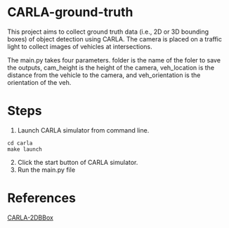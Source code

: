 # CARLA-ground-truth

This project aims to collect ground truth data (i.e., 2D or 3D bounding boxes) of object detection using CARLA. The camera is placed on a traffic light to collect images of vehicles at intersections. 

The main.py takes four parameters. folder is the name of the foler to save the outputs, cam_height is the height of the camera, veh_location is the distance from the vehicle to the camera, and veh_orientation is the orientation of the veh. 

# Steps
1. Launch CARLA simulator from command line.
```
cd carla
make launch
```
2. Click the start button of CARLA simulator.
3. Run the main.py file

# References

[CARLA-2DBBox](https://github.com/MukhlasAdib/CARLA-2DBBox)